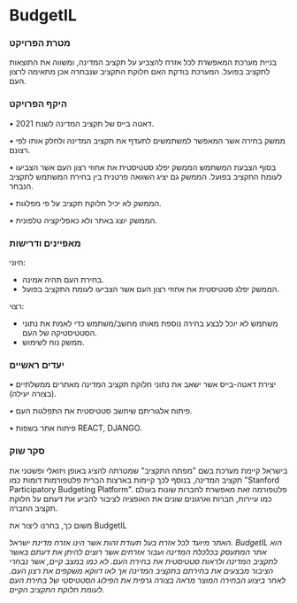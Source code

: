 # BudgetIL
### מטרת הפרויקט

בניית מערכת המאפשרת לכל אזרח להצביע על תקציב המדינה, ומשווה את התוצאות לתקציב בפועל. המערכת בודקת האם חלוקת התקציב שנבחרה אכן מתאימה לרצון העם.

### היקף הפרויקט

•	דאטה בייס של תקציב המדינה לשנת 2021.

•	ממשק בחירה אשר המאפשר למשתמשים לתעדף את תקציב המדינה ולחלק אותו לפי רצונם.

•	בסוף הצבעת המשתמש הממשק יפלג סטטיסטית את אחוזי רצון העם אשר הצביעו לעומת התקציב בפועל. הממשק גם יציג השוואה פרטנית בין בחירת המשתמש לתקציב הנבחר.

•	הממשק לא יכיל חלוקת תקציב על פי מפלגות.

•	הממשק יוצג באתר ולא כאפליקציה טלפונית.

### מאפיינים ודרישות

חיוני:
- בחירת העם תהיה אמינה.
- הממשק יפלג סטטיסטית את אחוזי רצון העם אשר הצביעו לעומת התקציב בפועל.

רצוי:
- משתמש לא יוכל לבצע בחירה נוספת מאותו מחשב/משתמש כדי לאמת את נתוני הסטטיסטיקה של העם.
- ממשק נוח לשימוש.

### יעדים ראשיים 

•	יצירת דאטה-בייס אשר ישאב את נתוני חלוקת תקציב המדינה מאתרים ממשלתיים (בצורה יעילה).

•	פיתוח אלגוריתם שיחשב סטטיסטית את התפלגות העם.

•	פיתוח אתר בשפות REACT, DJANGO.


### סקר שוק
בישראל קיימת מערכת בשם "מפתח התקציב" שמטרתה להציג באופן ויזואלי ופשטני את תקציב המדינה, בנוסף לכך קיימות 
בארצות הברית פלטפורמות דומות כמו "Stanford Participatory Budgeting Platform".
פלטפורמה זאת מאפשרת לחברות שונות בעולם כמו עיירות, חברות וארגונים שונים את האופציה לציבור להביע את דעתם על חלוקת תקציב החברה.

משום כך, בחרנו ליצור את BudgetIL












*האתר מיועד לכל אזרח בעל תעודת זהות אשר הינו אזרח מדינת ישראל. BudgetIL הוא אתר המתעסק בכלכלת המדינה ועבור אזרחים אשר רוצים להיתן את דעתם באשר לתקציב המדינה ולראות סטטיסטית את בחירת העם. לא כמו במצב קיים, אשר נבחרי הציבור מבצעים את בחירתם בתקציב המדינה אך לאו דווקא משקפים את רצון העם. לאחר ביצוע הבחירה המוצר מראה בצורה גרפית את הפילוג הסטטיסטי של בחירת העם לעומת חלוקת התקציב הקיים.*

